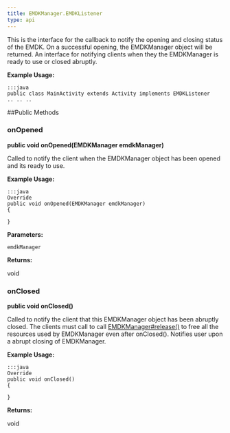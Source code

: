 ```yaml
---
title: EMDKManager.EMDKListener
type: api
---
```



This is the interface for the callback to notify the opening and closing status of the EMDK.
 On a successful opening, the EMDKManager object will be returned.
 An interface for notifying clients when they the EMDKManager is ready to use or closed abruptly. 
 
 

**Example Usage:**
	
	:::java	
	public class MainActivity extends Activity implements EMDKListener
	.. .. ..
	


##Public Methods

### onOpened

**public void onOpened(EMDKManager emdkManager)**

Called to notify the client when the EMDKManager object has been opened and its ready to use.
 
 

**Example Usage:**
	
	:::java	
	Override
	public void onOpened(EMDKManager emdkManager)
	{
	
	}


**Parameters:**

`emdkManager`

**Returns:**

void

### onClosed

**public void onClosed()**

Called to notify the client that this EMDKManager object has been abruptly closed.
 The clients must call to call [EMDKManager#release()](../EMDKManager#release()) to free all the resources used by EMDKManager even after onClosed().
 Notifies user upon a abrupt closing of EMDKManager.
 
 

**Example Usage:**
	
	:::java	
	Override
	public void onClosed()
	{
	
	}


**Returns:**

void

